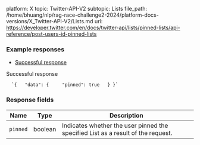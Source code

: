 platform: X
topic: Twitter-API-V2
subtopic: Lists
file_path: /home/bhuang/nlp/rag-race-challenge2-2024/platform-docs-versions/X_Twitter-API-V2/Lists.md
url: https://developer.twitter.com/en/docs/twitter-api/lists/pinned-lists/api-reference/post-users-id-pinned-lists

### Example responses

* [Successful response](#tab0)

Successful response

      `{   "data": {     "pinned": true   } }`
    

### Response fields

| Name | Type | Description |
| --- | --- | --- |
| `pinned` | boolean | Indicates whether the user pinned the specified List as a result of the request. |